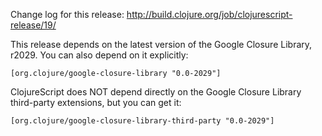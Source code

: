 
Change log for this release:
http://build.clojure.org/job/clojurescript-release/19/

This release depends on the latest version of the Google Closure Library, r2029. You can also depend on it explicitly:

    [org.clojure/google-closure-library "0.0-2029"]

ClojureScript does NOT depend directly on the Google Closure Library third-party extensions, but you can get it:

    [org.clojure/google-closure-library-third-party "0.0-2029"]